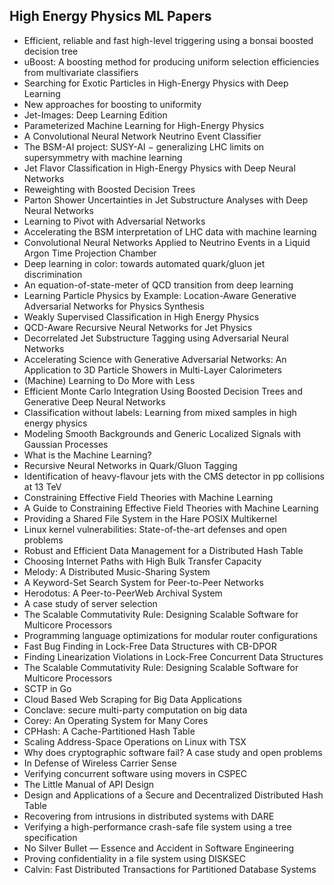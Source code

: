 <h2> High Energy Physics ML Papers </h2>

<ul>

                             

 <li><a target="_blank" href="https://github.com/manjunath5496/High-Energy-Physics-ML-Papers/blob/master/hp(1).pdf" style="text-decoration:none;">Efficient, reliable and fast high-level triggering using a bonsai boosted decision tree</a></li>

 <li><a target="_blank" href="https://github.com/manjunath5496/High-Energy-Physics-ML-Papers/blob/master/hp(2).pdf" style="text-decoration:none;">uBoost: A boosting method for producing uniform selection efficiencies from multivariate classifiers</a></li>

<li><a target="_blank" href="https://github.com/manjunath5496/High-Energy-Physics-ML-Papers/blob/master/hp(3).pdf" style="text-decoration:none;">Searching for Exotic Particles in High-Energy Physics with Deep Learning</a></li>
 <li><a target="_blank" href="https://github.com/manjunath5496/High-Energy-Physics-ML-Papers/blob/master/hp(4).pdf" style="text-decoration:none;">New approaches for boosting to uniformity</a></li>                              
<li><a target="_blank" href="https://github.com/manjunath5496/High-Energy-Physics-ML-Papers/blob/master/hp(5).pdf" style="text-decoration:none;">Jet-Images: Deep Learning Edition</a></li>
<li><a target="_blank" href="https://github.com/manjunath5496/High-Energy-Physics-ML-Papers/blob/master/hp(6).pdf" style="text-decoration:none;">Parameterized Machine Learning for High-Energy Physics</a></li>
 <li><a target="_blank" href="https://github.com/manjunath5496/High-Energy-Physics-ML-Papers/blob/master/hp(7).pdf" style="text-decoration:none;">A Convolutional Neural Network Neutrino Event Classifier</a></li>

 <li><a target="_blank" href="https://github.com/manjunath5496/High-Energy-Physics-ML-Papers/blob/master/hp(8).pdf" style="text-decoration:none;"> The BSM-AI project:
SUSY-AI &minus; generalizing LHC limits on supersymmetry with machine learning</a></li>
   <li><a target="_blank" href="https://github.com/manjunath5496/High-Energy-Physics-ML-Papers/blob/master/hp(9).pdf" style="text-decoration:none;">Jet Flavor Classification in High-Energy Physics with Deep Neural Networks</a></li>
  
   
 <li><a target="_blank" href="https://github.com/manjunath5496/High-Energy-Physics-ML-Papers/blob/master/hp(10).pdf" style="text-decoration:none;">Reweighting with Boosted Decision Trees </a></li>                              
<li><a target="_blank" href="https://github.com/manjunath5496/High-Energy-Physics-ML-Papers/blob/master/hp(11).pdf" style="text-decoration:none;">Parton Shower Uncertainties in Jet Substructure Analyses with Deep Neural Networks</a></li>
<li><a target="_blank" href="https://github.com/manjunath5496/High-Energy-Physics-ML-Papers/blob/master/hp(12).pdf" style="text-decoration:none;">Learning to Pivot with Adversarial Networks</a></li>
<li><a target="_blank" href="https://github.com/manjunath5496/High-Energy-Physics-ML-Papers/blob/master/hp(13).pdf" style="text-decoration:none;">Accelerating the BSM interpretation of LHC data with machine learning</a></li>

<li><a target="_blank" href="https://github.com/manjunath5496/High-Energy-Physics-ML-Papers/blob/master/hp(14).pdf" style="text-decoration:none;">Convolutional Neural Networks Applied to Neutrino Events in a Liquid Argon Time Projection Chamber</a></li>
                              
<li><a target="_blank" href="https://github.com/manjunath5496/High-Energy-Physics-ML-Papers/blob/master/hp(15).pdf" style="text-decoration:none;">Deep learning in color: towards automated quark/gluon jet discrimination</a></li>

<li><a target="_blank" href="https://github.com/manjunath5496/High-Energy-Physics-ML-Papers/blob/master/hp(16).pdf" style="text-decoration:none;">An equation-of-state-meter of QCD transition from deep learning</a></li>

  <li><a target="_blank" href="https://github.com/manjunath5496/High-Energy-Physics-ML-Papers/blob/master/hp(17).pdf" style="text-decoration:none;">Learning Particle Physics by Example: Location-Aware Generative Adversarial Networks for Physics Synthesis</a></li>   
  
<li><a target="_blank" href="https://github.com/manjunath5496/High-Energy-Physics-ML-Papers/blob/master/hp(18).pdf" style="text-decoration:none;">Weakly Supervised Classification in High Energy Physics</a></li> 

  
<li><a target="_blank" href="https://github.com/manjunath5496/High-Energy-Physics-ML-Papers/blob/master/hp(19).pdf" style="text-decoration:none;">QCD-Aware Recursive Neural Networks for Jet Physics</a></li> 

<li><a target="_blank" href="https://github.com/manjunath5496/High-Energy-Physics-ML-Papers/blob/master/hp(20).pdf" style="text-decoration:none;">Decorrelated Jet Substructure Tagging using Adversarial Neural Networks</a></li>

<li><a target="_blank" href="https://github.com/manjunath5496/High-Energy-Physics-ML-Papers/blob/master/hp(21).pdf" style="text-decoration:none;">Accelerating Science with Generative Adversarial Networks: An Application to 3D Particle Showers in Multi-Layer Calorimeters</a></li>
<li><a target="_blank" href="https://github.com/manjunath5496/High-Energy-Physics-ML-Papers/blob/master/hp(22).pdf" style="text-decoration:none;">(Machine) Learning to Do More with Less</a></li> 
 <li><a target="_blank" href="https://github.com/manjunath5496/High-Energy-Physics-ML-Papers/blob/master/hp(23).pdf" style="text-decoration:none;">Efficient Monte Carlo Integration Using Boosted Decision Trees and Generative Deep Neural Networks</a></li> 
 

   <li><a target="_blank" href="https://github.com/manjunath5496/High-Energy-Physics-ML-Papers/blob/master/hp(24).pdf" style="text-decoration:none;">Classification without labels: Learning from mixed samples in high energy physics</a></li>
 
   <li><a target="_blank" href="https://github.com/manjunath5496/High-Energy-Physics-ML-Papers/blob/master/hp(25).pdf" style="text-decoration:none;">Modeling Smooth Backgrounds and Generic Localized Signals with Gaussian Processes</a></li>                              
 <li><a target="_blank" href="https://github.com/manjunath5496/High-Energy-Physics-ML-Papers/blob/master/hp(26).pdf" style="text-decoration:none;">What is the Machine Learning?</a></li>
 <li><a target="_blank" href="https://github.com/manjunath5496/High-Energy-Physics-ML-Papers/blob/master/hp(27).pdf" style="text-decoration:none;">Recursive Neural Networks in Quark/Gluon Tagging</a></li>
   
 
   <li><a target="_blank" href="https://github.com/manjunath5496/High-Energy-Physics-ML-Papers/blob/master/hp(28).pdf" style="text-decoration:none;">Identification of heavy-flavour jets with the CMS detector in pp collisions at 13 TeV</a></li>
 
   <li><a target="_blank" href="https://github.com/manjunath5496/High-Energy-Physics-ML-Papers/blob/master/hp(29).pdf" style="text-decoration:none;">Constraining Effective Field Theories with Machine Learning </a></li>                              

  <li><a target="_blank" href="https://github.com/manjunath5496/High-Energy-Physics-ML-Papers/blob/master/hp(30).pdf" style="text-decoration:none;">A Guide to Constraining Effective Field Theories with Machine Learning</a></li>
 
   <li><a target="_blank" href="https://github.com/manjunath5496/High-Energy-Physics-ML-Papers/blob/master/hp(31).pdf" style="text-decoration:none;">Providing a Shared File System in the Hare
POSIX Multikernel</a></li> 
    <li><a target="_blank" href="https://github.com/manjunath5496/High-Energy-Physics-ML-Papers/blob/master/hp(32).pdf" style="text-decoration:none;">Linux kernel vulnerabilities:
State-of-the-art defenses and open problems</a></li> 

   <li><a target="_blank" href="https://github.com/manjunath5496/High-Energy-Physics-ML-Papers/blob/master/hp(33).pdf" style="text-decoration:none;">Robust and Efficient Data Management for a Distributed Hash Table</a></li>                              

  <li><a target="_blank" href="https://github.com/manjunath5496/High-Energy-Physics-ML-Papers/blob/master/hp(34).pdf" style="text-decoration:none;">Choosing Internet Paths with High Bulk Transfer Capacity</a></li> 
 
  <li><a target="_blank" href="https://github.com/manjunath5496/High-Energy-Physics-ML-Papers/blob/master/hp(35).pdf" style="text-decoration:none;">Melody: A Distributed Music-Sharing System</a></li> 

  <li><a target="_blank" href="https://github.com/manjunath5496/High-Energy-Physics-ML-Papers/blob/master/hp(36).pdf" style="text-decoration:none;">A Keyword-Set Search System for Peer-to-Peer
Networks</a></li> 
 
<li><a target="_blank" href="https://github.com/manjunath5496/High-Energy-Physics-ML-Papers/blob/master/hp(37).pdf" style="text-decoration:none;">Herodotus: A Peer-to-PeerWeb Archival System</a></li>
 <li><a target="_blank" href="https://github.com/manjunath5496/High-Energy-Physics-ML-Papers/blob/master/hp(38).pdf" style="text-decoration:none;">A case study of server selection</a></li>
<li><a target="_blank" href="https://github.com/manjunath5496/High-Energy-Physics-ML-Papers/blob/master/hp(39).pdf" style="text-decoration:none;">The Scalable Commutativity Rule:
Designing Scalable Software for Multicore Processors</a></li>
 <li><a target="_blank" href="https://github.com/manjunath5496/High-Energy-Physics-ML-Papers/blob/master/hp(40).pdf" style="text-decoration:none;">Programming language optimizations for modular router configurations</a></li>                              
<li><a target="_blank" href="https://github.com/manjunath5496/High-Energy-Physics-ML-Papers/blob/master/hp(41).pdf" style="text-decoration:none;">Fast Bug Finding in Lock-Free Data Structures with
CB-DPOR</a></li>
<li><a target="_blank" href="https://github.com/manjunath5496/High-Energy-Physics-ML-Papers/blob/master/hp(42).pdf" style="text-decoration:none;">Finding Linearization Violations in Lock-Free
Concurrent Data Structures</a></li>
 
  <li><a target="_blank" href="https://github.com/manjunath5496/High-Energy-Physics-ML-Papers/blob/master/hp(43).pdf" style="text-decoration:none;">The Scalable Commutativity Rule:
Designing Scalable Software for Multicore Processors</a></li>
 <li><a target="_blank" href="https://github.com/manjunath5496/High-Energy-Physics-ML-Papers/blob/master/hp(44).pdf" style="text-decoration:none;">SCTP in Go</a></li>
   <li><a target="_blank" href="https://github.com/manjunath5496/High-Energy-Physics-ML-Papers/blob/master/hp(45).pdf" style="text-decoration:none;">Cloud Based Web Scraping for Big Data Applications</a></li>  
   
<li><a target="_blank" href="https://github.com/manjunath5496/High-Energy-Physics-ML-Papers/blob/master/hp(46).pdf" style="text-decoration:none;">Conclave: secure multi-party computation on big data</a></li> 
                             
<li><a target="_blank" href="https://github.com/manjunath5496/High-Energy-Physics-ML-Papers/blob/master/hp(47).pdf" style="text-decoration:none;">Corey: An Operating System for Many Cores</a></li>
<li><a target="_blank" href="https://github.com/manjunath5496/High-Energy-Physics-ML-Papers/blob/master/hp(48).pdf" style="text-decoration:none;">CPHash: A Cache-Partitioned Hash Table</a></li>

<li><a target="_blank" href="https://github.com/manjunath5496/High-Energy-Physics-ML-Papers/blob/master/hp(49).pdf" style="text-decoration:none;">Scaling Address-Space Operations on Linux with
TSX</a></li>
                              
<li><a target="_blank" href="https://github.com/manjunath5496/High-Energy-Physics-ML-Papers/blob/master/hp(50).pdf" style="text-decoration:none;">Why does cryptographic software fail?
A case study and open problems</a></li>
<li><a target="_blank" href="https://github.com/manjunath5496/High-Energy-Physics-ML-Papers/blob/master/hp(51).pdf" style="text-decoration:none;">In Defense of Wireless Carrier Sense</a></li>
<li><a target="_blank" href="https://github.com/manjunath5496/High-Energy-Physics-ML-Papers/blob/master/hp(52).pdf" style="text-decoration:none;">Verifying concurrent software using movers in CSPEC</a></li>

<li><a target="_blank" href="https://github.com/manjunath5496/High-Energy-Physics-ML-Papers/blob/master/hp(53).pdf" style="text-decoration:none;">The Little Manual of
API Design</a></li>
 
<li><a target="_blank" href="https://github.com/manjunath5496/High-Energy-Physics-ML-Papers/blob/master/hp(54).pdf" style="text-decoration:none;">Design and Applications of a Secure and Decentralized Distributed Hash Table </a></li>

<li><a target="_blank" href="https://github.com/manjunath5496/High-Energy-Physics-ML-Papers/blob/master/hp(55).pdf" style="text-decoration:none;">Recovering from intrusions in distributed systems with DARE</a></li>
 
  <li><a target="_blank" href="https://github.com/manjunath5496/High-Energy-Physics-ML-Papers/blob/master/hp(56).pdf" style="text-decoration:none;">Verifying a high-performance crash-safe file system using a tree specification </a></li>                              

  <li><a target="_blank" href="https://github.com/manjunath5496/High-Energy-Physics-ML-Papers/blob/master/hp(57).pdf" style="text-decoration:none;">No Silver Bullet — Essence and Accident in Software Engineering</a></li>
 
   <li><a target="_blank" href="https://github.com/manjunath5496/High-Energy-Physics-ML-Papers/blob/master/hp(58).pdf" style="text-decoration:none;">Proving confidentiality in a file system using DISKSEC</a></li>
    <li><a target="_blank" href="https://github.com/manjunath5496/High-Energy-Physics-ML-Papers/blob/master/hp(59).pdf" style="text-decoration:none;">Calvin: Fast Distributed Transactions
for Partitioned Database Systems</a></li>
</ul>
